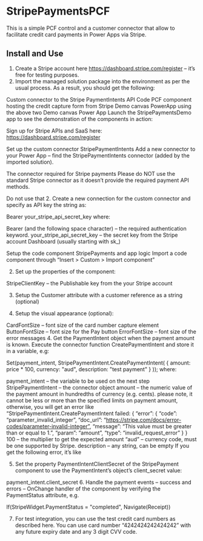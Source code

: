 # StripePaymentsPCF

This is a simple PCF control and a customer connector that allow to facilitate credit card payments in Power Apps via Stripe. 

## Install and Use

1. Create a Stripe account here https://dashboard.stripe.com/register – it’s free for testing purposes. 
2. Import the managed solution package into the environment as per the usual process. As a result, you should get the following:

Custom connector to the Stripe PaymentIntents API
Code PCF component hosting the credit capture form from Stripe
Demo canvas PowerApp using the above two
Demo canvas Power App
Launch the StripePaymentsDemo app to see the demonstration of the components in action:


Sign up for Stripe APIs and SaaS here: https://dashboard.stripe.com/register 

Set up the custom connector StripePaymentIntents
Add a new connector to your Power App – find the StripePaymentIntents connector (added by the imported solution).

The connector required for Stripe payments
Please do NOT use the standard Stripe connector as it doesn’t provide the required payment API methods.


Do not use that
2. Create a new connection for the custom connector and specify as API key the string as:

Bearer your_stripe_api_secret_key
where:

Bearer (and the following space character) – the required authentication keyword.
your_stripe_api_secret_key – the secret key from the Stripe account Dashboard (usually starting with sk_)

Setup the code component StripePayments and app logic
Import a code component through “Insert > Custom > Import component”

2. Set up the properties of the component:

StripeClientKey – the Publishable key from the your Stripe account

3. Setup the Customer attribute with a customer reference as a string (optional)

4. Setup the visual appearance (optional):

CardFontSize – font size of the card number capture element
ButtonFontSize – font size for the Pay button
ErrorFontSize – font size of the error messages
4. Get the PaymentIntent object when the payment amount is known. Execute the connector function CreatePaymentIntent and store it in a variable, e.g:

Set(payment_intent, StripePaymentIntent.CreatePaymentIntent(
   { 
      amount: price * 100, 
      currency: "aud", 
      description: "test payment"
   }
));
where:

payment_intent – the variable to be used on the next step
StripePaymentIntent – the connector object
amount – the numeric value of the payment amount in hundredths of currency (e.g. cents).
please note, it cannot be less or more than the specified limits on payment amount, otherwise, you will get an error like “StripePaymentIntent.CreatePaymentIntent failed: { “error”: { “code”: “parameter_invalid_integer”, “doc_url”: “https://stripe.com/docs/error-codes/parameter-invalid-integer”, “message”: “This value must be greater than or equal to 1.”, “param”: “amount”, “type”: “invalid_request_error” } }
100 – the multiplier to get the expected amount
“aud” – currency code, must be one supported by Stripe.
description – any string, can be empty
If you get the following error, it’s like

5. Set the property PaymentIntentClientSecret of the StripePayment component to use the PaymentIntent’s object’s client_secret value:

payment_intent.client_secret
6. Handle the payment events – success and errors – OnChange handler of the component by verifying the PaymentStatus attribute, e.g.

If(StripeWidget.PaymentStatus = "completed", Navigate(Receipt)) 

7. For test integration, you can use the test credit card numbers as described here. You can use card number “4242424242424242” with any future expiry date and any 3 digit CVV code.

